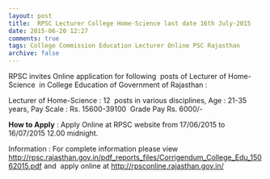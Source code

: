 ```yaml
---
layout: post
title:  RPSC Lecturer College Home-Science last date 16th July-2015 
date: 2015-06-20 12:27
comments: true
tags: College Commission Education Lecturer Online PSC Rajasthan
archive: false
---
```

RPSC invites Online application for following  posts of Lecturer of Home-Science  in College Education of Government of Rajasthan :

Lecturer of Home-Science : 12  posts in various disciplines, Age : 21-35 years, Pay Scale : Rs. 15600-39100  Grade Pay Rs. 6000/- 

**How to Apply** : Apply Online at RPSC website from 17/06/2015 to 16/07/2015 12.00 midnight. 

Information : For complete information please view <http://rpsc.rajasthan.gov.in/pdf_reports_files/Corrigendum_College_Edu_15062015.pdf> and  apply online at <http://rpsconline.rajasthan.gov.in/>


